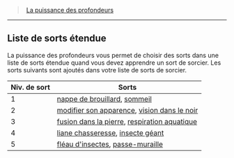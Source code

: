 ﻿> [La puissance des profondeurs](hd_warlock_depths.md)

---

## Liste de sorts étendue

La puissance des profondeurs vous permet de choisir des sorts dans une liste de sorts étendue quand vous devez apprendre un sort de sorcier. Les sorts suivants sont ajoutés dans votre liste de sorts de sorcier.

|Niv. de sort|Sorts|
|---|---|
|1|[nappe de brouillard](hd_spells_nappe_de_brouillard.md), [sommeil](hd_spells_sommeil.md)|
|2|[modifier son apparence](hd_spells_modifier_son_apparence.md), [vision dans le noir](hd_spells_vision_dans_le_noir.md)|
|3|[fusion dans la pierre](hd_spells_fusion_dans_la_pierre.md), [respiration aquatique](hd_spells_respiration_aquatique.md)|
|4|[liane chasseresse](hd_spells_liane_chasseresse.md), [insecte géant](hd_spells_insecte_geant.md)|
|5|[fléau d'insectes](hd_spells_fleau_dinsectes.md), [passe-muraille](hd_spells_passe_muraille.md)|

